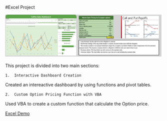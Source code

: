 #Excel Project

![Dashboard & VBA](/excel.png)

This project is divided into two main sections:

	1.	Interactive Dashboard Creation
Created an intereactive dashboard by using functions and pivot tables.

	2.	Custom Option Pricing Function with VBA
Used VBA to create a custom function that calculate the Option price.

[Excel Demo](https://onedrive.live.com/view.aspx?resid=C6ED6386F7FE837F%21255&authkey=!AIkP2dTn91OQ2kQ)
